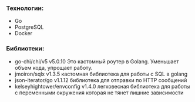 ### Технологии:
- Go
- PostgreSQL
- Docker

### Библиотеки:
- go-chi/chi/v5 v5.0.10 Это кастомный роутер в Golang. Уменьшает объем кода, упрощает работу. 
- jmoiron/sqlx v1.3.5 кастомная библиотека для работы с SQL в golang
- json-iterator/go v1.1.12 библиотека для отправки по HTTP сообщений
- kelseyhightower/envconfig v1.4.0 легковесная библиотека для работы с переменными окружения которая не тянет лишние зависимости